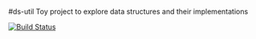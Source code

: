 #ds-util
Toy project to explore data structures and their implementations

[![Build Status](https://snap-ci.com/billy-hardy/ds-util/branch/master/build_image)](https://snap-ci.com/billy-hardy/ds-util/branch/master)
